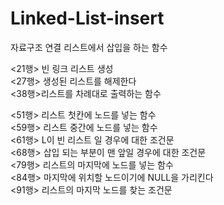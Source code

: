 # Linked-List-insert
자료구조 연결 리스트에서 삽입을 하는 함수

<21행> 빈 링크 리스트 생성<br>
<27행> 생성된 리스트를 해제한다<br>
<38행>리스트를 차례대로 출력하는 함수<br>

<51행> 리스트 첫칸에 노드를 넣는 함수<br>
<59행> 리스트 중간에 노드를 넣는 함수<br>
<61행> L이 빈 리스트 일 경우에 대한 조건문<br>
<68행> 삽입 되는 부분이 맨 앞일 경우에 대한 조건문<br>
<79행> 리스트의 마지막에 노드를 넣는 함수<br>
<84행> 마지막에 위치할 노드이기에 NULL을 가리킨다<br>
<91행> 리스트의 마지막 노드를 찾는 조건문
